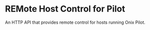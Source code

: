 # REMote Host Control for Pilot

An HTTP API that provides remote control for hosts running Onix Pilot.

